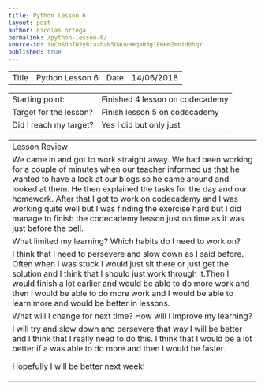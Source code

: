 ```yaml
---
title: Python lesson 6
layout: post
author: nicolas.ortega
permalink: /python-lesson-6/
source-id: 1vCo8OnIWJyRrazhaN5OaUvHWqaB3g1E6HmZmnid0hqY
published: true
---
```

<table>
  <tr>
    <td>Title</td>
    <td>Python
Lesson 6</td>
    <td>Date</td>
    <td>14/06/2018</td>
  </tr>
</table>


<table>
  <tr>
    <td>Starting point:</td>
    <td>Finished 4 lesson on codecademy</td>
  </tr>
  <tr>
    <td>Target for the lesson?</td>
    <td>Finish lesson 5 on codecademy</td>
  </tr>
  <tr>
    <td>Did I reach my target? 
</td>
    <td>Yes I did but only just</td>
  </tr>
</table>


<table>
  <tr>
    <td>Lesson Review</td>
  </tr>
  <tr>
    <td>We came in and got to work straight away. We had been working for a couple of minutes when our teacher informed us that he wanted to have a look at our blogs so he came around and looked at them. He then explained the tasks for the day and our homework. After that I got to work on codecademy and I was working quite well but I was finding the exercise hard but I did manage to finish the codecademy lesson just on time as it was just before the bell.
</td>
  </tr>
  <tr>
    <td>What limited my learning? Which habits do I need to work on? </td>
  </tr>
  <tr>
    <td>I think that I need to persevere and slow down as I said before. Often when I was stuck I would just sit there or just get the solution and I think that I should just work through it.Then I would finish a lot earlier and would be able to do more work and then I would be able to do more work and I would be able to learn more and would be better in lessons.
</td>
  </tr>
  <tr>
    <td>What will I change for next time? How will I improve my learning?</td>
  </tr>
  <tr>
    <td>I will try and slow down and persevere that way I will be better and I think that I really need to do this. I think that I would be a lot better if a was able to do more and then I would be faster.

Hopefully I will be better next week!</td>
  </tr>
</table>


